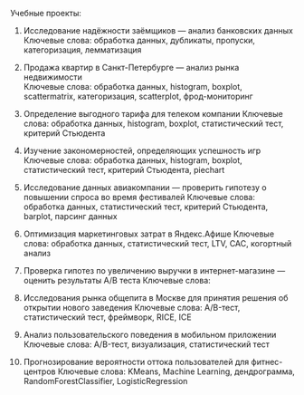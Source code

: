 Учебные проекты:
1. Исследование надёжности заёмщиков — анализ банковских данных <br>
Ключевые слова: обработка данных, дубликаты, пропуски, категоризация, лемматизация


2. Продажа квартир в Санкт-Петербурге — анализ рынка недвижимости <br>
Ключевые слова: обработка данных, histogram, boxplot, scattermatrix,
категоризация, scatterplot,  фрод-мониторинг

3. Определение выгодного тарифа для телеком компании 
Ключевые слова: обработка данных, histogram, boxplot, статистический тест,
критерий Стьюдента

4. Изучение закономерностей, определяющих успешность игр
Ключевые слова: обработка данных, histogram, boxplot, статистический тест,
критерий Стьюдента, piechart

5.  Исследование данных авиакомпании — проверить гипотезу о повышении
спроса во время фестивалей 
Ключевые слова:  обработка данных, статистический тест, критерий Стьюдента,
barplot, парсинг данных

6. Оптимизация маркетинговых затрат в Яндекс.Афише 
Ключевые слова: обработка данных, статистический тест, LTV, CAC, когортный анализ

7.  Проверка гипотез по увеличению выручки в интернет-магазине —
оценить результаты A/B теста
Ключевые слова: 
8. Исследования рынка общепита в Москве для принятия решения об
открытии нового заведения
Ключевые слова: A/B-тест, статистический тест, фреймворк, RICE, ICE
9. Анализ пользовательского поведения в мобильном приложении
Ключевые слова: A/B-тест, визуализация, статистический тест
10.  Прогнозирование вероятности оттока пользователей для фитнес-центров
Ключевые слова: KMeans, Machine Learning, дендрограмма, RandomForestClassifier,
LogisticRegression
